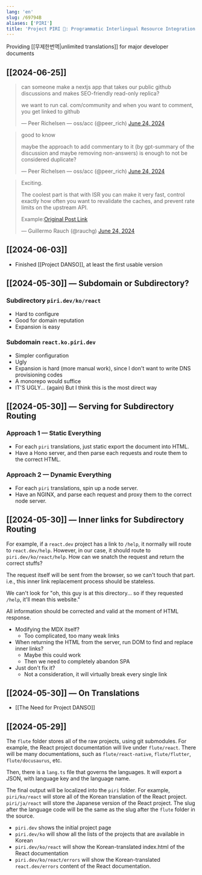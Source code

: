 ```yaml
---
lang: 'en'
slug: /69794B
aliases: ['PIRI']
title: 'Project PIRI 🪈: Programmatic Interlingual Resource Integration'
---
```




<Callout type="info" title='Become a 10x dev without learning English' icon="💬">

Providing [[무제한번역|unlimited translations]] for major developer documents

</Callout>

## [[2024-06-25]]

<blockquote class="twitter-tweet">

can someone make a nextjs app that takes our public github discussions and makes SEO-friendly read-only replica?

we want to run cal. com/community and when you want to comment, you get linked to github

&mdash; Peer Richelsen — oss/acc (@peer_rich) [June 24, 2024](https://twitter.com/peer_rich/status/1805268068501004782?ref_src=twsrc%5Etfw)

</blockquote>

<blockquote class="twitter-tweet">

good to know

maybe the approach to add commentary to it (by gpt-summary of the discussion and maybe removing non-answers) is enough to not be considered duplicate?

&mdash; Peer Richelsen — oss/acc (@peer_rich) [June 24, 2024](https://twitter.com/peer_rich/status/1805300021291577818?ref_src=twsrc%5Etfw)

</blockquote>

<blockquote class="twitter-tweet">

Exciting.

The coolest part is that with ISR you can make it very fast, control exactly how often you want to revalidate the caches, and prevent rate limits on the upstream API.

Example:[Original Post Link](https://t.co/sqrRYSTSiI)

&mdash; Guillermo Rauch (@rauchg) [June 24, 2024](https://twitter.com/rauchg/status/1805315183629451333?ref_src=twsrc%5Etfw)

</blockquote>

## [[2024-06-03]]

- Finished [[Project DANSO]], at least the first usable version

## [[2024-05-30]] — Subdomain or Subdirectory?

### Subdirectory `piri.dev/ko/react`

- Hard to configure
- Good for domain reputation
- Expansion is easy

### Subdomain `react.ko.piri.dev`

- Simpler configuration
- Ugly
- Expansion is hard (more manual work), since I don't want to write DNS provisioning codes
- A monorepo would suffice
- IT'S UGLY... (again) But I think this is the most direct way

## [[2024-05-30]] — Serving for Subdirectory Routing

### Approach 1 — Static Everything

- For each `piri` translations, just static export the document into HTML.
- Have a Hono server, and then parse each requests and route them to the correct HTML.

### Approach 2 — Dynamic Everything

- For each `piri` translations, spin up a node server.
- Have an NGINX, and parse each request and proxy them to the correct node server.

## [[2024-05-30]] — Inner links for Subdirectory Routing

For example, if a `react.dev` project has a link to `/help`, it normally will route to `react.dev/help`. However, in our case, it should route to `piri.dev/ko/react/help`. How can we snatch the request and return the correct stuffs?

The request itself will be sent from the browser, so we can't touch that part. i.e., this inner link replacement process should be stateless.

We can't look for "oh, this guy is at this directory... so if they requested `/help`, it'll mean this website."

All information should be corrected and valid at the moment of HTML response.

- Modifying the MDX itself?
  - Too complicated, too many weak links
- When returning the HTML from the server, run DOM to find and replace inner links?
  - Maybe this could work
  - Then we need to completely abandon SPA
- Just don't fix it?
  - Not a consideration, it will virtually break every single link

## [[2024-05-30]] — On Translations

- [[The Need for Project DANSO]]

## [[2024-05-29]]

The `flute` folder stores all of the raw projects, using git submodules. For example, the React project documentation will live under `flute/react`. There will be many documentations, such as `flute/react-native`, `flute/flutter`, `flute/docusaurus`, etc.

Then, there is a `lang.ts` file that governs the languages. It will export a JSON, with language key and the language name.

The final output will be localized into the `piri` folder. For example, `piri/ko/react` will store all of the Korean translation of the React project. `piri/ja/react` will store the Japanese version of the React project. The slug after the language code will be the same as the slug after the `flute` folder in the source.

- `piri.dev` shows the initial project page
- `piri.dev/ko` will show all the lists of the projects that are available in Korean
- `piri.dev/ko/react` will show the Korean-translated index.html of the React documentation
- `piri.dev/ko/react/errors` will show the Korean-translated `react.dev/errors` content of the React documentation.
